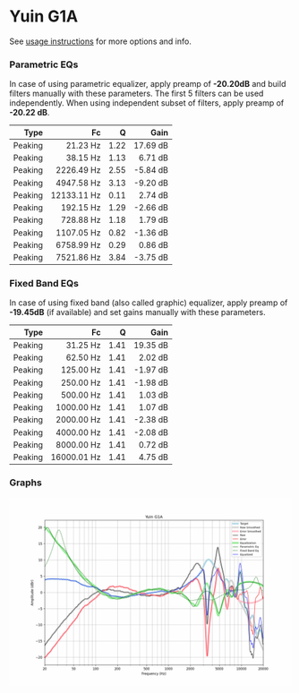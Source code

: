 # Yuin G1A
See [usage instructions](https://github.com/jaakkopasanen/AutoEq#usage) for more options and info.

### Parametric EQs
In case of using parametric equalizer, apply preamp of **-20.20dB** and build filters manually
with these parameters. The first 5 filters can be used independently.
When using independent subset of filters, apply preamp of **-20.22 dB**.

| Type    | Fc          |    Q | Gain     |
|--------:|------------:|-----:|---------:|
| Peaking | 21.23 Hz    | 1.22 | 17.69 dB |
| Peaking | 38.15 Hz    | 1.13 | 6.71 dB  |
| Peaking | 2226.49 Hz  | 2.55 | -5.84 dB |
| Peaking | 4947.58 Hz  | 3.13 | -9.20 dB |
| Peaking | 12133.11 Hz | 0.11 | 2.74 dB  |
| Peaking | 192.15 Hz   | 1.29 | -2.66 dB |
| Peaking | 728.88 Hz   | 1.18 | 1.79 dB  |
| Peaking | 1107.05 Hz  | 0.82 | -1.36 dB |
| Peaking | 6758.99 Hz  | 0.29 | 0.86 dB  |
| Peaking | 7521.86 Hz  | 3.84 | -3.75 dB |

### Fixed Band EQs
In case of using fixed band (also called graphic) equalizer, apply preamp of **-19.45dB**
(if available) and set gains manually with these parameters.

| Type    | Fc          |    Q | Gain     |
|--------:|------------:|-----:|---------:|
| Peaking | 31.25 Hz    | 1.41 | 19.35 dB |
| Peaking | 62.50 Hz    | 1.41 | 2.02 dB  |
| Peaking | 125.00 Hz   | 1.41 | -1.97 dB |
| Peaking | 250.00 Hz   | 1.41 | -1.98 dB |
| Peaking | 500.00 Hz   | 1.41 | 1.03 dB  |
| Peaking | 1000.00 Hz  | 1.41 | 1.07 dB  |
| Peaking | 2000.00 Hz  | 1.41 | -2.38 dB |
| Peaking | 4000.00 Hz  | 1.41 | -2.08 dB |
| Peaking | 8000.00 Hz  | 1.41 | 0.72 dB  |
| Peaking | 16000.01 Hz | 1.41 | 4.75 dB  |

### Graphs
![](./Yuin%20G1A.png)